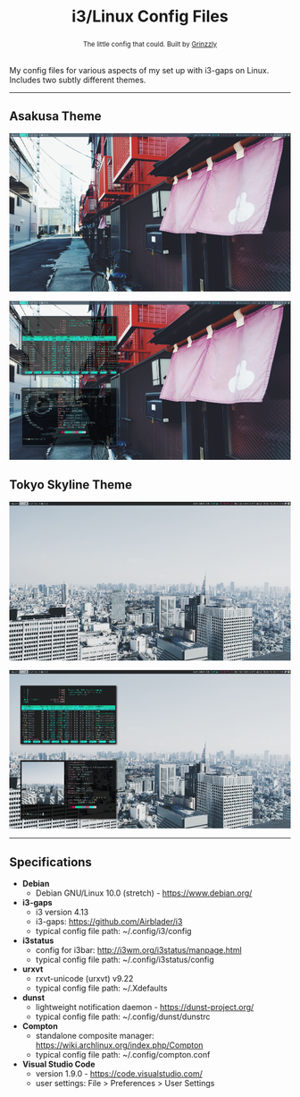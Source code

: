<h1 align="center">i3/Linux Config Files</h1>

<div align="center">
  <sub>The little config that could. Built by
  <a href="https://github.com/Grinzzly">Grinzzly</a>
  </a>
</div>

<br/>

My config files for various aspects of my set up with i3-gaps on Linux. Includes two subtly different themes.

***

## Asakusa Theme

![Asakusa Theme](/i3-asakusa-theme/screenshot-asakusa.png)

![Asakusa Theme](/i3-asakusa-theme/screenshot-asakusa-stats.png)

## Tokyo Skyline Theme

![Tokyo Skyline Theme](/i3-tokyo-skyline-theme/screenshot-tokyo-skyline.png)

![Tokyo Skyline Theme](/i3-tokyo-skyline-theme/screenshot-tokyo-skyline-stats.png)

***

## Specifications  
* __Debian__
  * Debian GNU/Linux 10.0 (stretch) - https://www.debian.org/
* __i3-gaps__
  * i3 version 4.13
  * i3-gaps: https://github.com/Airblader/i3
  * typical config file path: ~/.config/i3/config
* __i3status__
  * config for i3bar: http://i3wm.org/i3status/manpage.html
  * typical config file path: ~/.config/i3status/config
* __urxvt__
  * rxvt-unicode (urxvt) v9.22
  * typical config file path: ~/.Xdefaults
* __dunst__
  * lightweight notification daemon - https://dunst-project.org/
  * typical config file path: ~/.config/dunst/dunstrc
* __Compton__
  * standalone composite manager: https://wiki.archlinux.org/index.php/Compton
  * typical config file path: ~/.config/compton.conf
* __Visual Studio Code__
  * version 1.9.0 - https://code.visualstudio.com/
  * user settings: File > Preferences > User Settings
